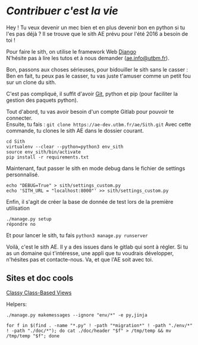 *Contribuer c'est la vie*
=========================

Hey ! Tu veux devenir un mec bien et en plus devenir bon en python si tu l'es pas déjà ?
Il se trouve que le sith AE prévu pour l'été 2016 a besoin de toi !

Pour faire le sith, on utilise le framework Web [Django](https://docs.djangoproject.com/fr/1.8/intro/)  
N'hésite pas à lire les tutos et à nous demander (ae.info@utbm.fr).

Bon, passons aux choses sérieuses, pour bidouiller le sith sans le casser :  
Ben en fait, tu peux pas le casser, tu vas juste t'amuser comme un petit fou sur un clone du sith.

C'est pas compliqué, il suffit d'avoir [Git](http://www.git-scm.com/book/fr/v2), python et pip (pour faciliter la gestion des paquets python).

Tout d'abord, tu vas avoir besoin d'un compte Gitlab pour pouvoir te connecter.  
Ensuite, tu fais :
`git clone https://ae-dev.utbm.fr/ae/Sith.git`
Avec cette commande, tu clones le sith AE dans le dossier courant.

    cd Sith
    virtualenv --clear --python=python3 env_sith
    source env_sith/bin/activate
    pip install -r requirements.txt

Maintenant, faut passer le sith en mode debug dans le fichier de settings personnalisé.

    echo "DEBUG=True" > sith/settings_custom.py
    echo 'SITH_URL = "localhost:8000"' >> sith/settings_custom.py

Enfin, il s'agit de créer la base de donnée de test lors de la première utilisation

	./manage.py setup
	répondre no

Et pour lancer le sith, tu fais `python3 manage.py runserver`

Voilà, c'est le sith AE. Il y a des issues dans le gitlab qui sont à régler. Si tu as un domaine qui t'intéresse, une appli que tu voudrais développer, n'hésites pas et contacte-nous.
Va, et que l'AE soit avec toi.

Sites et doc cools
------------------

[Classy Class-Based Views](http://ccbv.co.uk/projects/Django/1.8/)

Helpers:

`./manage.py makemessages --ignore "env/*" -e py,jinja`

`for f in $(find . -name "*.py" ! -path "*migration*" ! -path "./env/*" ! -path "./doc/*"); do cat ./doc/header "$f" > /tmp/temp && mv /tmp/temp "$f"; done`




